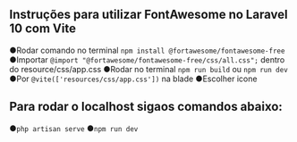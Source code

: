 ## Instruções para utilizar FontAwesome no Laravel 10 com Vite
●Rodar comando no terminal ```npm install @fortawesome/fontawesome-free```
●Importar ```@import "@fortawesome/fontawesome-free/css/all.css";``` dentro do resource/css/app.css
●Rodar no terminal ```npm run build``` ou ```npm run dev```
●Por ```@vite(['resources/css/app.css'])``` na blade
●Escolher icone


## Para rodar o localhost sigaos comandos abaixo:
●```php artisan serve```
●```npm run dev```
